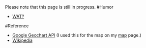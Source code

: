 Please note that this page is still in progress. 
#Humor
- [WAT?](https://www.destroyallsoftware.com/talks/wat) 

#Reference
- [Google Geochart API](https://google-developers.appspot.com/chart/interactive/docs/gallery/geochart) (I used this for the map on my [map](map.php) page.)
- [Wikipedia](http://en.wikipedia.org) 

